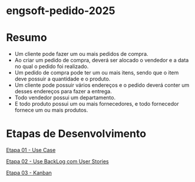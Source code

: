 # engsoft-pedido-2025


# Resumo

- Um cliente pode fazer um ou mais pedidos de compra.
- Ao criar um pedido de compra, deverá ser alocado o vendedor e a data no qual o pedido foi realizado.
- Um pedido de compra pode ter um ou mais itens, sendo que o item deve possuir a quantidade e o produto.
- Um cliente pode possuir vários endereços e o pedido deverá conter um desses endereços para fazer a entrega.
- Todo vendedor possui um departamento.
- E todo produto possui um ou mais fornecedores, e todo fornecedor fornece um ou mais produtos.


# Etapas de Desenvolvimento
[Etapa 01 - Use Case](Etapa1-UseCase.md)

[Etapa 02 - Use BackLog com User Stories](Etapa2-Backlog.md)

[Etapa 03 - Kanban](Etapa3-Kanban)

